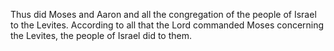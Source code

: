 Thus did Moses and Aaron and all the congregation of the people of Israel to the Levites. According to all that the Lord commanded Moses concerning the Levites, the people of Israel did to them.
